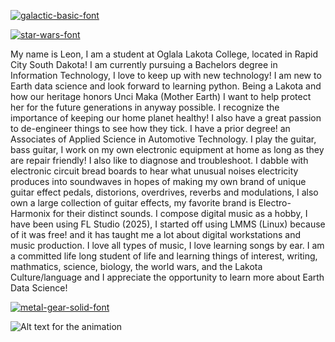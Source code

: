                      
<a href="https://fontmeme.com/fonts/galactic-basic-font/"><img src="https://fontmeme.com/permalink/250421/20b7ee61f2d89f1e7c6223d4ff808576.png" alt="galactic-basic-font" border="0"></a>




   <a href="https://fontmeme.com/star-wars-font/"><img src="https://fontmeme.com/permalink/250421/db572d8210fea36d5be4aa862595b9fd.png" alt="star-wars-font" border="0"></a>



My name is Leon, I am a student at Oglala Lakota College, located in Rapid City South Dakota! I am currently pursuing a Bachelors degree in Information Technology, I love to keep up with new technology! I am new to Earth data science and look forward to learning python. Being a Lakota and how our heritage honors Unci Maka (Mother Earth) I want to help protect her for the future generations in anyway possible. I recognize the importance of keeping our home planet healthy! 
I also have a great passion to de-engineer things to see how they tick. I have a prior degree! an Associates of Applied Science in Automotive Technology.
I play the guitar, bass guitar, I work on my own electronic equipment at home as long as they are repair friendly! I also like to diagnose and troubleshoot. I dabble with electronic circuit bread boards to hear what unusual noises electricity produces into soundwaves in hopes of making my own brand of unique guitar effect pedals, distorions, overdrives, reverbs and modulations, I also own a large collection of guitar effects, my favorite brand is Electro-Harmonix for their distinct sounds. I compose digital music as a hobby, I have been using FL Studio (2025), I started off using LMMS (Linux) because of it was free! and it has taught me a lot about digital workstations and music production. I love all types of music, I love learning songs by ear. I am a committed life long student of life and learning things of interest, writing, mathmatics, science, biology, the world wars, and the Lakota Culture/language and I appreciate the opportunity to learn more about Earth Data Science! 
   
<a href="https://fontmeme.com/fonts/metal-gear-solid-font/"><img src="https://fontmeme.com/permalink/250421/2315a2bedff799cc77b2a628c03c2243.png" alt="metal-gear-solid-font" border="0"></a>

![Alt text for the animation](path/to/your/flood_map_animation.gif)
